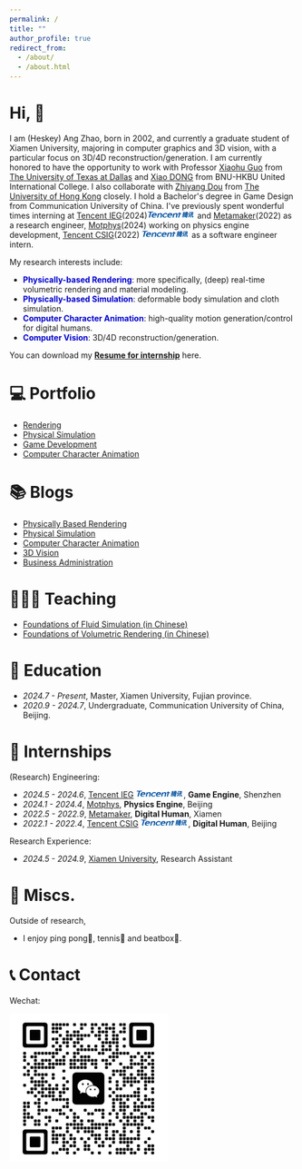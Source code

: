 ```yaml
---
permalink: /
title: ""
author_profile: true
redirect_from: 
  - /about/
  - /about.html
---
```


# Hi, 👋

I am (Heskey) Ang Zhao, born in 2002, and currently a graduate student of Xiamen University, majoring in computer graphics and 3D vision, with a particular focus on 3D/4D reconstruction/generation. I am currently honored to have the opportunity to work with Professor [Xiaohu Guo](https://personal.utdallas.edu/~xguo/) from [The University of Texas at Dallas](https://www.utdallas.edu/) and [Xiao DONG](https://staff.uic.edu.cn/xiaodong/en) from BNU-HKBU United International College. I also collaborate with [Zhiyang Dou](https://frank-zy-dou.github.io/) from [The University of Hong Kong](https://www.hku.hk/) closely. I hold a Bachelor's degree in Game Design from Communication University of China. I've previously spent wonderful times interning at [Tencent IEG](https://game.qq.com/web20220628txgame/index.html)(2024)<img src='../images/logo/tencent.png' style='width: 6em;'> and [Metamaker](https://www.metamaker.cn/#/aboutUs)(2022) as a research engineer, [Motphys](https://motphys.com/#/index)(2024) working on physics engine development, [Tencent CSIG](https://www.tencent.com/en-us/)(2022) <img src='../images/logo/tencent.png' style='width: 6em;'> as a software engineer intern.

My research interests include:

* **<font color=MediumBlue>Physically-based Rendering</font>**: more specifically, (deep) real-time volumetric rendering and material modeling.
* **<font color=MediumBlue>Physically-based Simulation</font>**: deformable body simulation and cloth simulation.
* **<font color=MediumBlue>Computer Character Animation</font>**: high-quality motion generation/control for digital humans.
* **<font color=MediumBlue>Computer Vision</font>**: 3D/4D reconstruction/generation.

You can download my [**Resume for internship**](https://heskey0.github.io/files/Resume_AngZhao.pdf) here.



# 💻 Portfolio

* [Rendering](https://heskey0.github.io//portfolio/portfolio-rendering/)
* [Physical Simulation](https://heskey0.github.io//portfolio/portfolio-physical-simulation/)
* [Game Development](https://heskey0.github.io//portfolio/portfolio-game-development/)
* [Computer Character Animation](https://heskey0.github.io//portfolio/portfolio-computer-character-animation/)

# 📚 Blogs

* [Physically Based Rendering](https://heskey0.github.io//posts/2012/08/blog-post-1/)
* [Physical Simulation](https://heskey0.github.io//posts/2013/08/blog-post-2/)
* [Computer Character Animation](https://heskey0.github.io//posts/2014/08/blog-post-3/)
* [3D Vision](https://heskey0.github.io//posts/2015/08/blog-post-4/)
* [Business Administration](https://heskey0.github.io//posts/2016/08/blog-post-5/)

# 🧑🏻‍🏫 Teaching

* [Foundations of Fluid Simulation (in Chinese)](https://heskey0.github.io//teaching/2022-spring-fluid-simulation)
* [Foundations of Volumetric Rendering (in Chinese)](https://heskey0.github.io//teaching/2022-spring-volumetric-rendering)

# 📖 Education

- *2024.7 - Present*, Master, Xiamen University, Fujian province.
- *2020.9 - 2024.7*, Undergraduate, Communication University of China, Beijing.

# 🏢 Internships

(Research) Engineering:

- *2024.5 - 2024.6*, [Tencent IEG](https://game.qq.com/web20220628txgame/index.html) <img src='../images/logo/tencent.png' style='width: 6em;'>, **Game Engine**, Shenzhen
- *2024.1 - 2024.4*, [Motphys](https://motphys.com/#/index), **Physics Engine**, Beijing
- *2022.5 - 2022.9*, [Metamaker](https://www.metamaker.cn/#/aboutUs), **Digital Human**, Xiamen
- *2022.1 - 2022.4*, [Tencent CSIG](https://www.tencent.com/en-us/) <img src='../images/logo/tencent.png' style='width: 6em;'>, **Digital Human**, Beijing

Research Experience:

* *2024.5 - 2024.9*, [Xiamen University](https://www.xmu.edu.cn/), Research Assistant

# 🏓 Miscs.

Outside of research,

* I enjoy ping pong🏓, tennis🎾 and beatbox🎤.

# 📞 Contact

Wechat:

<img src='../images/Wechat.jpg' style='width: 20em;'>

